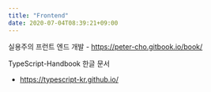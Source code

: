 ```yaml
---
title: "Frontend"
date: 2020-07-04T08:39:21+09:00
---
```


실용주의 프런트 엔드 개발  - https://peter-cho.gitbook.io/book/

TypeScript-Handbook 한글 문서
 - https://typescript-kr.github.io/